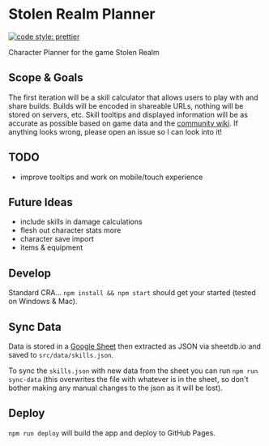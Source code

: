 # Stolen Realm Planner

[![code style: prettier](https://img.shields.io/badge/code_style-prettier-ff69b4.svg?style=flat-square)](https://github.com/prettier/prettier)

Character Planner for the game Stolen Realm

## Scope & Goals

The first iteration will be a skill calculator that allows users to play with and share builds. Builds will be encoded in shareable URLs, nothing will be stored on servers, etc. Skill tooltips and displayed information will be as accurate as possible based on game data and the [community wiki](https://stolen-realm.fandom.com/wiki/Stolen_Realm_Wiki). If anything looks wrong, please open an issue so I can look into it!

## TODO

-   improve tooltips and work on mobile/touch experience

## Future Ideas

-   include skills in damage calculations
-   flesh out character stats more
-   character save import
-   items & equipment

## Develop

Standard CRA... `npm install && npm start` should get your started (tested on Windows & Mac).

## Sync Data

Data is stored in a [Google Sheet](https://docs.google.com/spreadsheets/d/1pGj7okL-BUizoC09SP4qoYR-hvP7gECHim7FC8WKzW4/edit?usp=sharing) then extracted as JSON via sheetdb.io and saved to `src/data/skills.json`.

To sync the `skills.json` with new data from the sheet you can run `npm run sync-data` (this overwrites the file with whatever is in the sheet, so don't bother making any manual changes to the json as it will be lost).

## Deploy

`npm run deploy` will build the app and deploy to GitHub Pages.

